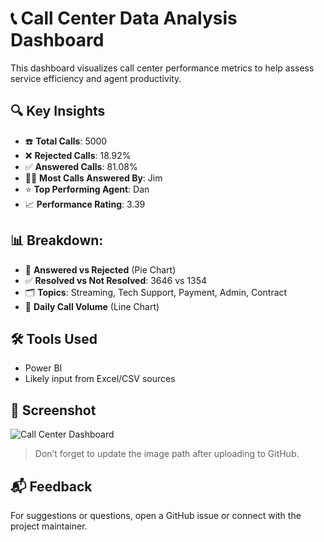 # 📞 Call Center Data Analysis Dashboard

This dashboard visualizes call center performance metrics to help assess service efficiency and agent productivity.

## 🔍 Key Insights

- ☎️ **Total Calls**: 5000
- ❌ **Rejected Calls**: 18.92%
- ✅ **Answered Calls**: 81.08%
- 🧑‍💼 **Most Calls Answered By**: Jim
- ⭐ **Top Performing Agent**: Dan
- 📈 **Performance Rating**: 3.39

## 📊 Breakdown:

- 📎 **Answered vs Rejected** (Pie Chart)
- ✅ **Resolved vs Not Resolved**: 3646 vs 1354
- 🗂️ **Topics**: Streaming, Tech Support, Payment, Admin, Contract
- 📆 **Daily Call Volume** (Line Chart)

## 🛠 Tools Used

- Power BI
- Likely input from Excel/CSV sources

## 📸 Screenshot

![Call Center Dashboard](./path/to/Screenshot_2025-05-10_211145.png)

> Don’t forget to update the image path after uploading to GitHub.

## 📬 Feedback

For suggestions or questions, open a GitHub issue or connect with the project maintainer.
